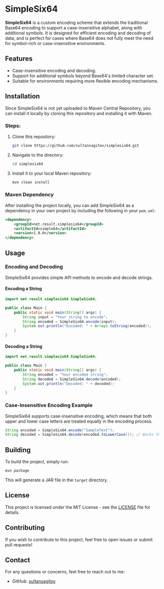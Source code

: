 # SimpleSix64

**SimpleSix64** is a custom encoding scheme that extends the traditional Base64 encoding to support a case-insensitive alphabet, along with additional symbols. It is designed for efficient encoding and decoding of data, and is perfect for cases where Base64 does not fully meet the need for symbol-rich or case-insensitive environments.

## Features
- Case-insensitive encoding and decoding.
- Support for additional symbols beyond Base64's limited character set.
- Suitable for environments requiring more flexible encoding mechanisms.

## Installation

Since SimpleSix64 is not yet uploaded to Maven Central Repository, you can install it locally by cloning this repository and installing it with Maven.

### Steps:
1. Clone this repository:
    ```bash
    git clone https://github.com/sultansagitov/simplesix64.git
    ```
2. Navigate to the directory:
    ```bash
    cd simplesix64
    ```
3. Install it to your local Maven repository:
    ```bash
    mvn clean install
    ```

### Maven Dependency

After installing the project locally, you can add SimpleSix64 as a dependency in your own project by including the following in your `pom.xml`:

```xml
<dependency>
    <groupId>net.result.simplesix64</groupId>
    <artifactId>simple64</artifactId>
    <version>1.0.0</version>
</dependency>
```

## Usage

### Encoding and Decoding

SimpleSix64 provides simple API methods to encode and decode strings.

#### Encoding a String
```java
import net.result.simplesix64.SimpleSix64;

public class Main {
    public static void main(String[] args) {
        String input = "Your string to encode";
        String encoded = SimpleSix64.encode(input);
        System.out.println("Encoded: " + Arrays.toString(encoded));
    }
}
```

#### Decoding a String
```java
import net.result.simplesix64.SimpleSix64;

public class Main {
    public static void main(String[] args) {
        String encoded = "Your encoded string";
        String decoded = SimpleSix64.decode(encoded);
        System.out.println("Decoded: " + decoded);
    }
}
```

### Case-Insensitive Encoding Example
SimpleSix64 supports case-insensitive encoding, which means that both upper and lower case letters are treated equally in the encoding process.

```java
String encoded = SimpleSix64.encode("SampleText");
String decoded = SimpleSix64.decode(encoded.toLowerCase()); // Works the same if decoded as upper or mixed case
```

## Building

To build the project, simply run:

```bash
mvn package
```

This will generate a JAR file in the `target` directory.

## License

This project is licensed under the MIT License - see the [LICENSE](LICENSE) file for details.

## Contributing

If you wish to contribute to this project, feel free to open issues or submit pull requests!

## Contact

For any questions or concerns, feel free to reach out to me:
- GitHub: [sultansagitov](https://github.com/sultansagitov)
